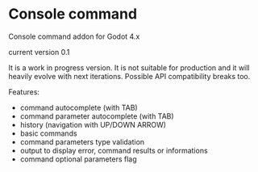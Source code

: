 # Console command
Console command addon for Godot 4.x

current version 0.1

It is a work in progress version. It is not suitable for production and it will heavily evolve with next iterations. Possible API compatibility breaks too.

Features:
- command autocomplete (with TAB)
- command parameter autocomplete (with TAB)
- history (navigation with UP/DOWN ARROW)
- basic commands
- command parameters type validation
- output to display error, command results or informations
- command optional parameters flag
